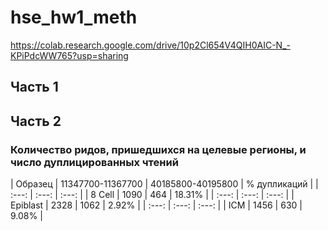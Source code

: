 # hse_hw1_meth
https://colab.research.google.com/drive/10p2Cl654V4QIH0AIC-N_-KPiPdcWW765?usp=sharing

## Часть 1

## Часть 2

### Количество ридов, пришедшихся на целевые регионы, и число дуплицированных чтений

| Образец | 11347700-11367700 | 40185800-40195800 | % дупликаций |
| :---: | :---: | :---: |
| 8 Cell | 1090 | 464 | 18.31% |
| :---: | :---: | :---: |
| Epiblast | 2328 | 1062 | 2.92% |
| :---: | :---: | :---: |
| ICM | 1456 | 630 | 9.08% |
